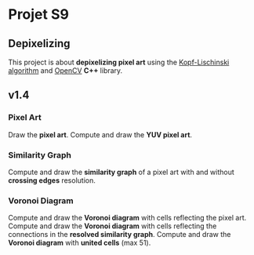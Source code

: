 # Projet S9
## Depixelizing
This project is about **depixelizing pixel art** using the [Kopf-Lischinski algorithm](https://johanneskopf.de/publications/pixelart/) and [OpenCV](https://opencv.org/) **C++** library.

## v1.4

### Pixel Art
Draw the **pixel art**.
Compute and draw the **YUV pixel art**.

### Similarity Graph
Compute and draw the **similarity graph** of a pixel art with and without **crossing edges** resolution.

### Voronoi Diagram
Compute and draw the **Voronoi diagram** with cells reflecting the pixel art.
Compute and draw the **Voronoi diagram** with cells reflecting the connections in the **resolved similarity graph**.
Compute and draw the **Voronoi diagram** with **united cells** (max 51).
